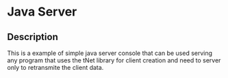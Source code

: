 # Java Server

## Description
This is a example of simple java server console that can be used serving any program that uses the tNet library for client creation and need to server only to retransmite the client data.